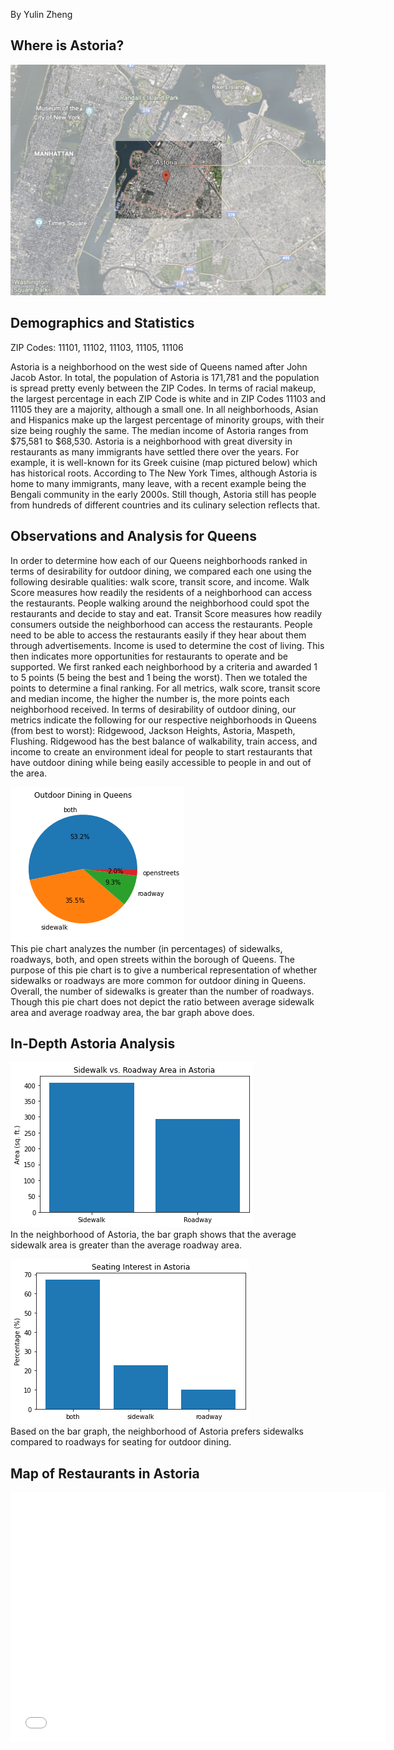 By Yulin Zheng

## Where is Astoria?

![alt text](highlighted_image.png)

## Demographics and Statistics

ZIP Codes: 11101, 11102, 11103, 11105, 11106

Astoria is a neighborhood on the west side of Queens named after John Jacob Astor. In total, the population of Astoria is 171,781 and the population is spread pretty evenly between the ZIP Codes. In terms of racial makeup, the largest percentage in each ZIP Code is white and in ZIP Codes 11103 and 11105 they are a majority, although a small one. In all neighborhoods, Asian and Hispanics make up the largest percentage of minority groups, with their size being roughly the same. The median income of Astoria ranges from $75,581 to $68,530. 
Astoria is a neighborhood with great diversity in restaurants as many immigrants have settled there over the years. For example, it is well-known for its Greek cuisine (map pictured below) which has historical roots. According to The New York Times, although Astoria is home to many immigrants, many leave, with a recent example being the Bengali community in the early 2000s. Still though, Astoria still has people from hundreds of different countries and its culinary selection reflects that.

## Observations and Analysis for Queens

In order to determine how each of our Queens neighborhoods ranked in terms of desirability for outdoor dining, we compared each one using the following desirable qualities: walk score, transit score, and income. Walk Score measures how readily the residents of a neighborhood can access the restaurants. People walking around the neighborhood could spot the restaurants and decide to stay and eat. Transit Score measures how readily consumers outside the neighborhood can access the restaurants. People need to be able to access the restaurants easily if they hear about them through advertisements. Income  is used to determine the cost of living. This then indicates more opportunities for restaurants to operate and be supported. We first ranked each neighborhood by a criteria and awarded 1 to 5 points (5 being the best and 1 being the worst). Then we totaled the points to determine a final ranking. For all metrics, walk score, transit score and median income, the higher the number is, the more points each neighborhood received. In terms of desirability of outdoor dining, our metrics indicate the following for our respective neighborhoods in Queens (from best to worst): Ridgewood, Jackson Heights, Astoria, Maspeth, Flushing. Ridgewood has the best balance of walkability, train access, and income to create an environment ideal for people to start restaurants that have outdoor dining while being easily accessible to people in and out of the area.

![alt text](outdoor_queens.png)
\
This pie chart analyzes the number (in percentages) of sidewalks, roadways, both, and open streets within the borough of Queens. The purpose of this pie chart is to give a numberical representation of whether sidewalks or roadways are more common for outdoor dining in Queens. Overall, the number of sidewalks is greater than the number of roadways. Though this pie chart does not depict the ratio between average sidewalk area and average roadway area, the bar graph above does.

## In-Depth Astoria Analysis

![alt text](sidewalk_roadway.png)
\
In the neighborhood of Astoria, the bar graph shows that the average sidewalk area is greater than the average roadway area. 

![alt text](seating_interest.png)
\
Based on the bar graph, the neighborhood of Astoria prefers sidewalks compared to roadways for seating for outdoor dining.  

## Map of Restaurants in Astoria
<dl>
<iframe src="astoria.html" width="600" height="400" frameborder="0" frameborder="0" marginwidth="0" marginheight="0" allowfullscreen></iframe>
</dl>
